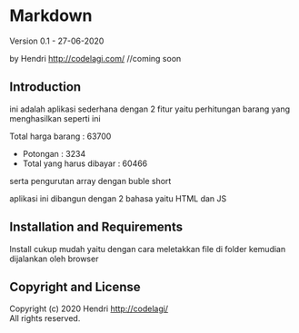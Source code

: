 Markdown
========

Version 0.1 - 27-06-2020

by Hendri
<http://codelagi.com/> //coming soon


Introduction
------------

ini adalah aplikasi sederhana dengan 2 fitur yaitu perhitungan barang yang menghasilkan seperti ini


Total harga barang : 63700
   - Potongan : 3234
   - Total yang harus dibayar : 60466

serta pengurutan array dengan buble short

aplikasi ini dibangun dengan 2 bahasa yaitu HTML dan JS


Installation and Requirements
-----------------------------

Install cukup mudah yaitu dengan cara meletakkan file di folder kemudian dijalankan oleh browser





Copyright and License
---------------------

Copyright (c) 2020 Hendri
<http://codelagi/>   
All rights reserved.

